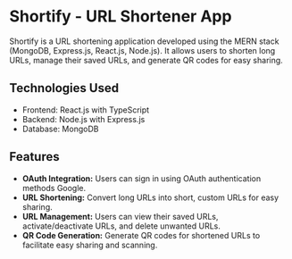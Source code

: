 # Shortify - URL Shortener App

Shortify is a URL shortening application developed using the MERN stack (MongoDB, Express.js, React.js, Node.js). It allows users to shorten long URLs, manage their saved URLs, and generate QR codes for easy sharing.

## Technologies Used

- Frontend: React.js with TypeScript
- Backend: Node.js with Express.js
- Database: MongoDB

## Features

- **OAuth Integration:** Users can sign in using OAuth authentication methods Google.
- **URL Shortening:** Convert long URLs into short, custom URLs for easy sharing.
- **URL Management:** Users can view their saved URLs, activate/deactivate URLs, and delete unwanted URLs.
- **QR Code Generation:** Generate QR codes for shortened URLs to facilitate easy sharing and scanning.
